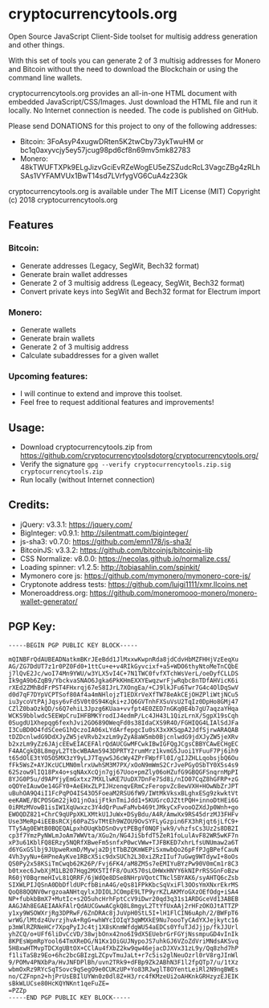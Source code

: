 # cryptocurrencytools.org
Open Source JavaScript Client-Side toolset for multisig address generation and other things.

With this set of tools you can generate 2 of 3 multisig addresses for Monero and Bitcoin
without the need to download the Blockchain or using the command line wallets.

cryptocurrencytools.org provides an all-in-one HTML document with embedded
JavaScript/CSS/Images. Just download the HTML file and run it locally. 
No Internet connection is needed. The code is published on GitHub.

Please send DONATIONS for this project to ony of the following addresses:
* Bitcoin: 3FoAsyP4xugwDRten5K2twCby73ykTwuHM or bc1q0axyvcjy5ey57jcug98pd6cf8n69mv5mk82783
* Monero: 48kTWUFTXPk9ELgJizvGciEvRZeWogEU5eZSZudcRcL3VagcZBg4zRLhSAs1VYFAMVUx1BwT14sd7LVrfygVG6CuA4z23Gk

cryptocurrencytools.org is available under The MIT License (MIT)
Copyright (c) 2018 cryptocurrencytools.org

## Features

### Bitcoin:
* Generate addresses (Legacy, SegWit, Bech32 format)
* Generate brain wallet addresses
* Generate 2 of 3 multisig address (Legeacy, SegWit, Bech32 format)
* Convert private keys into SegWit and Bech32 format for Electrum import

### Monero:
* Generate wallets
* Generate brain wallets
* Generate 2 of 3 multisig address
* Calculate subaddresses for a given wallet

### Upcoming features:
* I will continue to extend and improve this toolset.
* Feel free to request additional features and improvements!  

## Usage:
* Download cryptocurrencytools.zip from https://github.com/cryptocurrencytoolsdotorg/cryptocurrencytools.org/
* Verify the signature
  `gpg --verify cryptocurrencytools.zip.sig cryptocurrencytools.zip`  
* Run locally (without Internet connection)

## Credits:
* jQuery: v3.3.1: https://jquery.com/
* BigInteger: v0.9.1: http://silentmatt.com/biginteger/
* js-sha3: v0.7.0: https://github.com/emn178/js-sha3/
* BitcoinJS: v3.3.2: https://github.com/bitcoinjs/bitcoinjs-lib
* CSS Normalize: v8.0.0: https://necolas.github.io/normalize.css/
* Loading spinner: v1.2.5: http://tobiasahlin.com/spinkit/
* Mymonero core js: https://github.com/mymonero/mymonero-core-js/
* Cryptonote address tests: https://github.com/luigi1111/xmr.llcoins.net
* Moneroaddress.org: https://github.com/moneromooo-monero/monero-wallet-generator/

## PGP Key:
```
-----BEGIN PGP PUBLIC KEY BLOCK-----

mQINBFrQdAUBEADNatkmBKrJEeBdd1JlMxxwKwpnRda8jdCdvHbMZFHHjVzEeqXu
AG/ZG7DdUT7z1r0PZ0Fd0+1ttCu+e+v4RIkGyvcixf+a5+WDO6thyNtoMeTnCQbE
j7lQvE2Jc/woI74Mn9YWU/w3YLX5vI4C+7N1TWC0fvfXTchWsVerL/oeDyfCLLDS
Ik9gA9b6ZqB9/YbckvaSNAO6Jgka6PkKHmEXXYEwqzwrFjwRqbc8nTDfAHVicK6i
rXEd2ZMhBdFrPST4FHxrqj67eS8IJrL7XOngEa/+CJ9lkJFu6Twr7G4c4OlDqSwV
d0d7qF7DYpVCPTSof80Af4a4mNHlojzT1EDXrVeXfTW78eAkCEjOHZPliWtjNCu5
iu3ycoVtPAjJqsy6vFd5V0t0S94Kqki+zJQ6GVTnhFXSuVsU2TqIz0DpHo8GMj47
CZlZ0baOzkQD/s6Q7ehiL3Jpzg6KUaa+vvfpt4E0ZED7nGKq0E4b7gU7aqzaYHqa
WCKS9bblwdc5EEWpCruIHFBMKYrodIJ4edmP/Lc4JH43L1QizLrnX/SgpX19sCqh
0SugdU1Xhepqg6fexhJvi2GO689OWeqFd0s38IdaCXS9R4O/FGHIQG4LIAlSdJFa
I3CuBD0O4fdSCeeG1hQczoIA06xLYdArfepgcIu0sX3xXKSqpA2JdfSjrwARAQAB
tDZDcnlwdG9DdXJyZW5jeVRvb2xzLm9yZyA8aW5mb0BjcnlwdG9jdXJyZW5jeXRv
b2xzLm9yZz6JAjcEEwEIACEFAlrQdAUCGwMFCwkIBwIGFQgJCgsCBBYCAwECHgEC
F4AACgkQ8L8mgyL2TtbcWBAAm5943DPRTY2rumMrz1kvmG5Juoi1YFuuF7Pj6ih9
t65dOlE3tYO5O5MX3zY9yLJ7TqywSJ6cWy4ZPrFWpfFl0I/gIJZHLLqobsjbQ6Ou
fFk5WsZ+AYJKcUCLMN0mlrxUwhSM3M7PX/xOoN9mWmS2CrJvePGyOSbTY0X5s4s9
62Szow9lIQ18Px4o+sqNAxXcQjn7gj67Uoo+pmZly06oHZufG9GBQGFSnqrnMpPI
8YJG0P5u/d9APYjyEmGxtxz7MXLlwKE7UuDX7DnFe7Sd8i/nIO07CqZ8hGFRP+zG
oQOYeIAuwOe14GFY0+AeEHxZLPIJHzenqvERmCzFeropvZc8ewVXH+HOwNbZrJPT
uBuhOA9Q4iI1FcPqPO4IS43O5FoeaM2RSU6fW9/IWtMkVksxBLghxESg9zkwktVt
eeKAWE/BCPOSGm22jkO1jnOaijFtknTmiJdd1+5KUGrcOJZttPQH+innoDtHEi6G
0iRMzMVowB1isIW1XqUwxzc3Y4dQrPuwFaMvb469tJMkyCxFvooOZXdJp0Wnh+go
EWOQDZ821+ChrC9qUPpXKLXMtkU1JuWx+DSyBdu/A4R/AmwXx9RS45drzMJ3FHFv
Use3MeRp4iEEBsRCXj60PaZSvTMtEh9WZOU9OvSYFLyGzpin6FX3hRjqt6jLfC9+
TTy5Ag0EWtB0BQEQALpxhOUqKbDSnOvytPEBgf0NQFjwk9/vhzfsCs3Uz2s8DB2I
cp3f7YmzPyNWLmJoAm7WWVta/XGu2n/NG4JiSbfdT5ZeR1foLulAvF82WR5wKF7n
xP3u61KblFQ8ERzy5NQRfXBweFm5snfxP0wcVWw+TJFBKED7xhrLfsUNUmaw2a6T
d6YGxGSlbj9JUpweRxmD/Mywja2DjtTbBZQKmWEPiSxmwbQo26pFfPJgBPefCauN
4Vh3yyNu+6HPneAyKve1RBcX5ic9dxSUCh2L30xiZRzIIuf7uGwg9WTdywI+8oOs
QS0Py2x58KSiTmCwqb62K26P/Fvj6FK4/aM8ZM5s7eEMIYuBYzPw90V0mCm1r8C3
b0txec6JwbXjM1LB207Hqg2MX5TIfF8/OuX570sLOHWxHNYY6kNIPrRSSGnFoBzw
R60jY0BqrmeHIvL81QRRF/6jWdQe8DSe8NHrpVQotCTNcl5BYAK6/syAHTQ6cZsb
SIXWLPIJQSnA0DbDfldUPcfbBinA4G/eQs81FPkKbcSqVxiFl3OOsYmXNxrEkrMS
QoQ88QQNV0wrgzoaANHtqylxJDIOLJCOmpE9LTP9yrKZLAKMYoGXzOEfOdg+iSA4
NP+fubkbBmX7+MutIc+s2O5uhcHrhFptCcV9iDwr20qd3q31s1ARDGceVd13ABEB
AAGJAh8EGAEIAAkFAlrQdAUCGwwACgkQ8L8mgyL2TtYfUxAAj2rHFzOKOJtATTZP
y1xy9WSOWXrjRg3DPRwF/6ZnDRAc8jJuVpH0StL5I+lH1FlCIN6uAph/2/BWFpT6
wrWG/lMtdz4UvrzjhvA+RgG+whWYcIOIqY3qWMXkE9Nu7oooTyCAdYXJejkytc16
p3mWlRZRNeHCr7XpqPyIJc4tj1X8sKnmWfdgWU54aEDCs0YfuTJdJjjp/fkJJUrl
yhZCQ/o+UFf6liDvCcVD/38wjbOnx42no6I9dX5EUebrGrFGYjNssmpuGD4vInIk
8KPEsWpmRpYool64TmXReDG/N1Kx1OiGUJNypoJS7uhkGJ6VZoZdVriMNdsAKSvq
5H8xwHTMvpTDCXgUBtOX+CClAu4fXbZ2kw9qw46ejacDJXVx31zL9y/Qq8zhd7hP
f1liTaSBz9Eo+6hc2bcGBIzgLZCpvTmuJaLt+r7c5is2glNeuOzrl0rV8rgJInWl
9/POMv4PNXbPa/HvJNFDPlBh/uvn2TRk9+dFBp9Zk2ABhN3F1l2fpQTp7/u/1tXz
wbmOxRz9RYcSqTSovc9qSegO9e0CUKzUP+Yo83RJwglT8OYentLeiRl2N9ngBWEs
no/CZFnpn2+hjPrUsEBIlUYWn0z0dl8Z+H3/rc4fKMzeUi2oAHKnkGRHzyzEJEIK
sBkWLUCse80HcKQYNKnt1qeFuZE=
=PZZp
-----END PGP PUBLIC KEY BLOCK-----
```